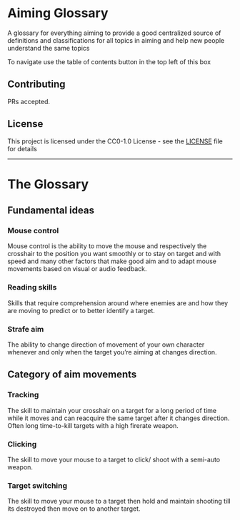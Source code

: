 # Aiming Glossary

A glossary for everything aiming to provide a good centralized source of definitions and classifications for all topics in aiming and help new people understand the same topics

To navigate use the table of contents button in the top left of this box

## Contributing

PRs accepted.

## License

This project is licensed under the CC0-1.0 License - see the [LICENSE](LICENSE) file for details

---

# The Glossary

## Fundamental ideas

### Mouse control

Mouse control is the ability to move the mouse and respectively the crosshair to the position you want smoothly or to stay on target and with speed and many other factors that make good aim and to adapt mouse movements based on visual or audio feedback.

### Reading skills

Skills that require comprehension around where enemies are and how they are moving to predict or to better identify a target.

### Strafe aim

The ability to change direction of movement of your own character whenever and only when the target you’re aiming at changes direction.

## Category of aim movements

### Tracking

The skill to maintain your crosshair on a target for a long period of time while it moves and can reacquire the same target after it changes direction. Often long time-to-kill targets with a high firerate weapon.

### Clicking

The skill to move your mouse to a target to click/ shoot with a semi-auto weapon.

### Target switching

The skill to move your mouse to a target then hold and maintain shooting till its destroyed then move on to another target.
